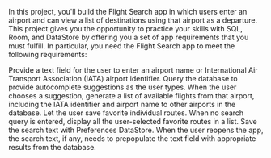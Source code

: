 In this project, you'll build the Flight Search app in which users enter an airport and can view a list of destinations using that airport as a departure. This project gives you the opportunity to practice your skills with SQL, Room, and DataStore by offering you a set of app requirements that you must fulfill.
In particular, you need the Flight Search app to meet the following requirements:

Provide a text field for the user to enter an airport name or International Air Transport Association (IATA) airport identifier.
Query the database to provide autocomplete suggestions as the user types.
When the user chooses a suggestion, generate a list of available flights from that airport, including the IATA identifier and airport name to other airports in the database.
Let the user save favorite individual routes.
When no search query is entered, display all the user-selected favorite routes in a list.
Save the search text with Preferences DataStore. When the user reopens the app, the search text, if any, needs to prepopulate the text field with appropriate results from the database.
